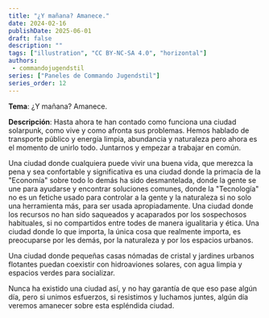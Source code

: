 ```yaml
---
title: "¿Y mañana? Amanece."
date: 2024-02-16
publishDate: 2025-06-01
draft: false
description: ""
tags: ["illustration", "CC BY-NC-SA 4.0", "horizontal"]
authors:
 - commandojugendstil
series: ["Paneles de Commando Jugendstil"]
series_order: 12
---
```


**Tema**: 
¿Y mañana? Amanece.

**Descripción**:
Hasta ahora te han contado como funciona una ciudad solarpunk, como vive y como afronta sus problemas. Hemos hablado de transporte público y energía limpia, abundancia y naturaleza pero ahora es el momento de unirlo todo. Juntarnos y empezar a trabajar en común.

Una ciudad donde cualquiera puede vivir una buena vida, que merezca la pena y sea confortable y significativa es una ciudad donde la primacía de la "Economía" sobre todo lo demás ha sido desmantelada, donde la gente se une para ayudarse y encontrar soluciones comunes, donde la "Tecnología" no es un fetiche usado para controlar a la gente y la naturaleza si no solo una herramienta más, para ser usada apropiadamente. Una ciudad donde los recursos no han sido saqueados y acaparados por los sospechosos habituales, si no compartidos entre todes de manera igualitaria y ética. Una ciudad donde lo que importa, la única cosa que realmente importa, es preocuparse por les demás, por la naturaleza y por los espacios urbanos.

Una ciudad donde pequeñas casas nómadas de cristal y jardines urbanos flotantes puedan coexistir con hidroaviones solares, con agua limpia y espacios verdes para socializar.

Nunca ha existido una ciudad así, y no hay garantía de que eso pase algún día, pero si unimos esfuerzos, si resistimos y luchamos juntes, algún día veremos amanecer sobre esta espléndida ciudad. 
